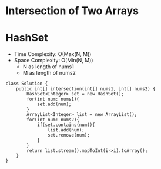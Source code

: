 # Intersection of Two Arrays

# HashSet

- Time Complexity: O(Max(N, M))
- Space Complexity: O(Min(N, M))
  - N as length of nums1
  - M as length of nums2

```
class Solution {
    public int[] intersection(int[] nums1, int[] nums2) {
        HashSet<Integer> set = new HashSet();
        for(int num: nums1){
            set.add(num);
        }
        ArrayList<Integer> list = new ArrayList();
        for(int num: nums2){
            if(set.contains(num)){
                list.add(num);
                set.remove(num);
            }
        }
        return list.stream().mapToInt(i->i).toArray();
    }
}
```
